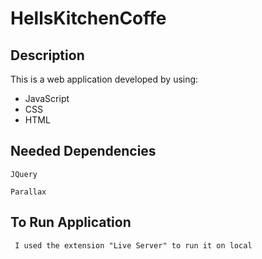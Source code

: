 # HellsKitchenCoffe

## Description

This is a web application developed by using:
- JavaScript
- CSS
- HTML

## **Needed Dependencies**

```
JQuery

Parallax
```

## To Run Application

```
 I used the extension "Live Server" to run it on local
```
